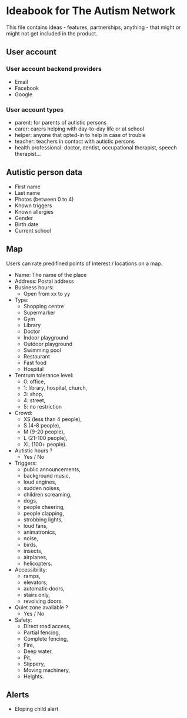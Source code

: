 # Ideabook for The Autism Network
This file contains ideas - features, partnerships, anything - that might or might not get included in the product.
## User account
### User account backend providers
- Email
- Facebook
- Google
### User account types
- parent: for parents of autistic persons
- carer: carers helping with day-to-day life or at school
- helper: anyone that opted-in to help in case of trouble
- teacher: teachers in contact with autistic persons
- health professional: doctor, dentist, occupational therapist, speech therapist...
## Autistic person data
- First name
- Last name
- Photos (between 0 to 4)
- Known triggers
- Known allergies
- Gender
- Birth date
- Current school
## Map
Users can rate predifined points of interest / locations on a map.
- Name: The name of the place
- Address: Postal address
- Business hours:
    - Open from xx to yy
- Type:
    - Shopping centre
    - Supermarker
    - Gym
    - Library
    - Doctor
    - Indoor playground
    - Outdoor playground
    - Swimming pool
    - Restaurant
    - Fast food
    - Hospital
- Tentrum tolerance level:
    - 0: office,
    - 1: library, hospital, church,
    - 3: shop,
    - 4: street,
    - 5: no restriction
- Crowd:
    - XS (less than 4 people),
    - S (4-8 people),
    - M (9-20 people),
    - L (21-100 people),
    - XL (100+ people).
- Autistic hours ?
    - Yes / No
- Triggers:
    - public announcements,
    - background music,
    - loud engines,
    - sudden noises,
    - children screaming,
    - dogs,
    - people cheering,
    - people clapping,
    - strobbing lights,
    - loud fans,
    - animatronics,
    - noise,
    - birds,
    - insects,
    - airplanes,
    - helicopters.
- Accessibility:
    - ramps,
    - elevators,
    - automatic doors,
    - stairs only,
    - revolving doors.
- Quiet zone available ?
    - Yes / No
- Safety:
    - Direct road access,
    - Partial fencing,
    - Complete fencing,
    - Fire,
    - Deep water,
    - Pit,
    - Slippery,
    - Moving machinery,
    - Heights.
## Alerts
- Eloping child alert